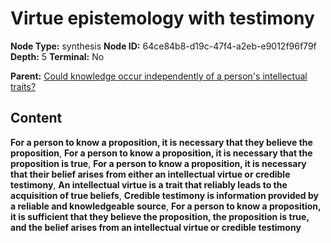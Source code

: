 # Virtue epistemology with testimony

**Node Type:** synthesis
**Node ID:** 64ce84b8-d19c-47f4-a2eb-e9012f96f79f
**Depth:** 5
**Terminal:** No

**Parent:** [Could knowledge occur independently of a person's intellectual traits?](could-knowledge-occur-independently-of-a-persons-intellectual-traits-antithesis-912a7e8d-2059-43b6-ba2f-232ad203e388.md)

## Content

**For a person to know a proposition, it is necessary that they believe the proposition**, **For a person to know a proposition, it is necessary that the proposition is true**, **For a person to know a proposition, it is necessary that their belief arises from either an intellectual virtue or credible testimony**, **An intellectual virtue is a trait that reliably leads to the acquisition of true beliefs**, **Credible testimony is information provided by a reliable and knowledgeable source**, **For a person to know a proposition, it is sufficient that they believe the proposition, the proposition is true, and the belief arises from an intellectual virtue or credible testimony**
